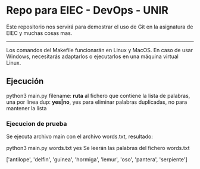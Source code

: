# Repo para EIEC - DevOps - UNIR

Este repositorio nos servirá para demostrar el uso de Git en la asignatura de EIEC y muchas cosas mas.

---

Los comandos del Makefile funcionarán en Linux y MacOS. En caso de usar Windows, necesitarás adaptarlos o ejecutarlos en una máquina virtual Linux.

## Ejecución

python3 main.py <filename> <dup>
  filename: **ruta** al fichero que contiene la lista de palabras, una por línea
  dup: **yes|no**, yes para eliminar palabras duplicadas, no para mantener la lista

### Ejecucion de prueba
Se ejecuta archivo main con el archivo words.txt, resultado:

python3 main.py words.txt yes
Se leerán las palabras del fichero words.txt

['antilope', 'delfin', 'guinea', 'hormiga', 'lemur', 'oso', 'pantera', 'serpiente']
